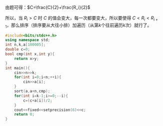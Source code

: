 由题可得：$C=\frac{C}{2}+\frac{R_i}{2}$

所以，当 $R_i>C$ 时 $C$ 的值会变大，每一次都要变大，所以要使得 $C<R_i<R_{i+1}$，那么排序（排序要从大往小排）加遍历（从第$k$个往前遍历$k$次）就行了。

```cpp
#include<bits/stdc++.h>
using namespace std;
int n,k,a[100005];
double c=0;
bool cmp(int x,int y){
	return x>y;
}
int main(){
	cin>>n>>k;
	for(int i=0;i<n;++i){
		cin>>a[i];
	}
	sort(a,a+n,cmp);
	for(int i=k-1;i>=0;--i){
		c=(c+a[i])/2;
	}
	cout<<fixed<<setprecision(6)<<c;
	return 0;
}

```